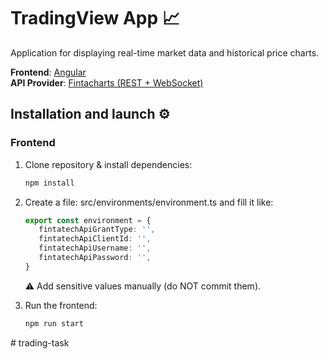 # TradingView App 📈 

Application for displaying real-time market data and historical price charts.

**Frontend**: [Angular](https://angular.dev/)  
**API Provider**: [Fintacharts (REST + WebSocket)](https://platform.fintacharts.com/) 

## Installation and launch ⚙️

### Frontend

1. Clone repository & install dependencies:
   ```bash
   npm install
   ```
2. Create a file: src/environments/environment.ts and fill it like:
   ```ts
   export const environment = {
      fintatechApiGrantType: '',
      fintatechApiClientId: '',
      fintatechApiUsername: '',
      fintatechApiPassword: '',
   }
   ```
   ⚠️ Add sensitive values manually (do NOT commit them).

3. Run the frontend:
   ```bash
   npm run start
   ```
#   t r a d i n g - t a s k  
 